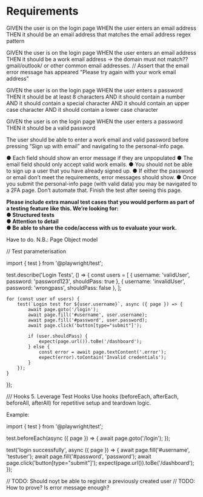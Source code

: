 # Requirements

GIVEN the user is on the login page
WHEN the user enters an email address
THEN it should be an email address that matches the email address regex pattern

GIVEN the user is on the login page
WHEN the user enters an email address
THEN it should be a work email address -> the domain must not match??gmail/outlook/ or other common email addresses.
// Assert that the email error message has appeared
"Please try again with your work email address"

GIVEN the user is on the login page
WHEN the user enters a password
THEN it should be at least 8 characters
AND it should contain a number
AND it should contain a special character
AND it should contain an upper case character
AND it should contain a lower case character

GIVEN the user is on the login page
WHEN the user enters a password
THEN it should be a valid password

The user should be able to enter a work email and
valid password before pressing “Sign up with email”
and navigating to the personal-info page.

● Each field should show an error message if they are
unpopulated
● The email field should only accept valid work emails.
● You should not be able to sign up a user that you
have already signed up.
● If either the password or email don’t meet the
requirements, error messages should show.
● Once you submit the personal-info page (with valid
data) you may be navigated to a 2FA page. Don’t
automate that. Finish the test after seeing this page.

**Please include extra manual test cases that you would
perform as part of a testing feature like this.
We’re looking for:  
● Structured tests  
● Attention to detail  
● Be able to share the code/access with us to evaluate your work.**

Have to do.
N.B.: Page Object model

// Test parameterisation

import { test } from '@playwright/test';

test.describe('Login Tests', () => {
const users = [
{ username: 'validUser', password: 'password123', shouldPass: true },
{ username: 'invalidUser', password: 'wrongpass', shouldPass: false },
];

    for (const user of users) {
        test(`Login test for ${user.username}`, async ({ page }) => {
            await page.goto('/login');
            await page.fill('#username', user.username);
            await page.fill('#password', user.password);
            await page.click('button[type="submit"]');

            if (user.shouldPass) {
                expect(page.url()).toBe('/dashboard');
            } else {
                const error = await page.textContent('.error');
                expect(error).toContain('Invalid credentials');
            }
        });
    }

});

/// Hooks 5. Leverage Test Hooks
Use hooks (beforeEach, afterEach, beforeAll, afterAll) for repetitive setup and teardown logic.

Example:

import { test } from '@playwright/test';

test.beforeEach(async ({ page }) => {
await page.goto('/login');
});

test('login successfully', async ({ page }) => {
await page.fill('#username', 'testuser');
await page.fill('#password', 'password');
await page.click('button[type="submit"]');
expect(page.url()).toBe('/dashboard');
});

// TODO: Should noyt be able to register a previously created user
// TODO: How to prove? Is error message enough?
